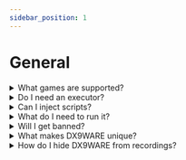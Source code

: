 ```yaml
---
sidebar_position: 1
---
```


# General

<details>
    <summary>What games are supported?</summary>
  
    **All of them - seriously.** From the biggest games haunting the front page to the smallest ones, DX9WARE can support every one of them. This is thanks to the addition of DX9WARE LUA, which opens a plethora of doors leading to an infinite number of possibilities & control.

    :::note
    Most ROBLOX games work natively with DX9WARE; however, on certain games with custom models, you will need to add support manually either by making your own DX9WARE LUA script or by using someone else's found in our library.

    We do our best to add native support for popular custom model games such as Phantom Forces.

    It is always best to create a ticket and ask in our [discord server](https://cultofintellect.com/discord) if you would like to check if a particular game is supported.
    :::

</details>

<details>
    <summary>Do I need an executor?</summary>
    
    **No.**
    DX9WARE is not a script, it's it's own executable & comes with its own injector, making it a great, budget-friendly option for those new to the exploiting scene.
</details>

<details>
    <summary>Can I inject scripts?</summary>

    **No, & yes.** DX9WARE does have a LUA executor but it only supports DX9WARE specific functions around AIMLOCK & ESP.

</details>

<details>
    <summary>What do I need to run it?</summary>

    Fortunately, DX9WARE is very optimized so you don't need one of those $20,000 streamer setups you see on YouTube.

    - Be able to run ROBLOX at a stable FPS.
    - Administrator permissions on your PC (for anti-virus exclusions)
    - A stable internet connection.
    - Windows 10 or higher.

</details>

<details>
  <summary>Will I get banned?</summary>

    You can enjoy DX9WARE on any game you wish to dominate without care of being banned; however, though DX9WARE cannot be detected, suspicious aim or features can.

    :::note
    You will always be at risk of a ban from another player reporting you. 🙂
    :::

</details>

<details>
  <summary>What makes DX9WARE unique?</summary>

    - DX9WARE is one of the first & only exploits to bypass cursor offsets
    - Supports every single game in the catalog. You heard that right, all of them
    - DX9WARE has its own LUA environment, which adds many more possibilities for the custom item & player ESPs, including custom models
    - One of the fastest exploits to update - literally. Ask any of our buyers
    - A rapidly growing, supportive, & diverse community with thousands of buyers
    - High quality developers with years of experience on their hands
    - a respecting, knowledgable community

</details>

<details>
  <summary>How do I hide DX9WARE from recordings?</summary>

1. Make sure no other exploits are running in the background
2. Inject DX9WARE
3. After DX9WARE has fully injected, record the Roblox window only
4. Flaunt to your viewers that you're an absolute unit at the game & they'll have all the proof to believe it but zero proof to dispute it. Unless you're rage cheating, of course - might as well skip this entire process because it's not gonna make a difference if your intent isn't to appear legit.

### Display Capture

If you are using dispaly capture, enable the **display proof** setting in the **Extra** tab.
This will hide it from Display Capture too.

:::note
If you can still see DX9WARE in your stream, retry the steps but fully close the recording platform of choice before injecting DX9WARE.
:::

</details>

